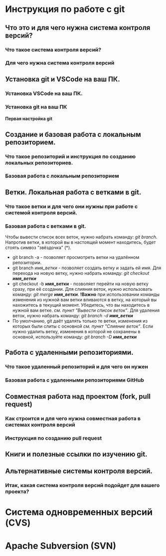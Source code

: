 # Инструкция по работе с git

## Что это и для чего нужна система контроля версий?

### Что такое система контроля версий?

### Для чего нужна система контроля версий

## Установка git и VSCode на ваш ПК.

### Установка VSCode на ваш ПК.

### Установка git на ваш ПК

#### Первая настройка git

## Создание и базовая работа с локальным репозиторием.

### Что такое репозиторий и инструкция по созданию локальных репозиториев.

### Базовая работа с локальным репозиторием

## Ветки. Локальная работа с ветками в git.

### Что такое ветки и для чего они нужны при работе с системой контроля версий.

### Базовая работа с ветками в git.
Чтобы вывести список всех веток, нужно набрать команду: *git branch*.
Напротив ветки, в которой вы в настоящей момент находитесь, будет стоять симвоз "звёздочка" (*).
* git branch -a - позволяет просмотреть ветки на удалённом репозитории.
* git branch _имя_ветки_ - позволяет создать ветку и задать ей имя.
Для перехода на новую ветку, нужно набрать команду: *git checkout __имя_ветки__*
* git checkout -b __имя_ветки__ - позволяет перейти на новую ветку сразу, при её создании.
Для слияния веток, нужно использовать команду: *git merge __имя_ветки__*.
**\!Важно** при использовании команды изменения из нужной вам ветки вливаются в ветку, на который вы нахожитесь в текущий момент. Убедитесь, что вы находитесь в нужной вам ветке. *см. пункт "Вывести список веток"*.
Для удаления веток, нужно набрать команду: *git branch -d __имя_ветки__*
* По умолчанию, git даёт удалять только те ветки, изменения из которых были слиты с основной *см. пункт "Слияние веток"*. Если нужно удалить ветку, изменения в которой не сохранены в основной, используйте команду: *git branch -D __имя_ветки__*
## Работа с удаленными репозиториями.

### Что такое удаленный репозиторий и для чего он нужен

### Базовая работа с удаленными репозиториями GitHub

## Совместная работа над проектом (fork, pull request)

### Как строится и для чего нужна совместная работа в системах контроля версий

### Инструкция по созданию pull request

## Книги и полезные ссылки по изучению git.

## Альтернативные системы контроля версий.

### Итак, какая система контроля версий подойдет для вашего проекта?

# Система одновременных версий (CVS)

# Apache Subversion (SVN)


